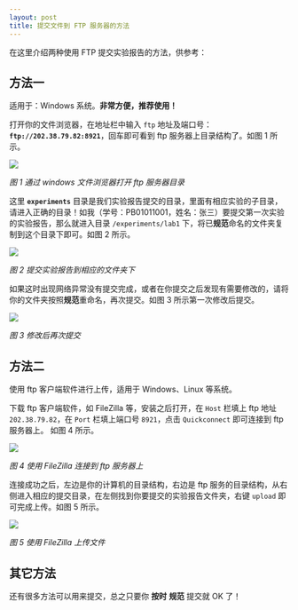 ```yaml
---
layout: post
title: 提交文件到 FTP 服务器的方法
---
```



在这里介绍两种使用 FTP 提交实验报告的方法，供参考：

## 方法一

适用于：Windows 系统。**非常方便，推荐使用！**

打开你的文件浏览器，在地址栏中输入 `ftp` 地址及端口号：**`ftp://202.38.79.82:8921`**，回车即可看到 ftp 服务器上目录结构了。如图 1 所示。

![](../../figures/step1.1.png)

*图 1 通过 windows 文件浏览器打开 ftp 服务器目录*

这里 **`experiments`** 目录是我们实验报告提交的目录，里面有相应实验的子目录，请进入正确的目录！如我（学号：PB01011001，姓名：张三）要提交第一次实验的实验报告，那么就进入目录 `/experiments/lab1` 下，将已**规范**命名的文件夹复制到这个目录下即可。如图 2 所示。

![](../../figures/step1.2.png)

*图 2 提交实验报告到相应的文件夹下*

如果这时出现网络异常没有提交完成，或者在你提交之后发现有需要修改的，请将你的文件夹按照**规范**重命名，再次提交。如图 3 所示第一次修改后提交。

![](../../figures/step1.3.png)

*图 3 修改后再次提交*


## 方法二

使用 ftp 客户端软件进行上传，适用于 Windows、Linux 等系统。

下载 ftp 客户端软件，如 FileZilla 等，安装之后打开，在 `Host` 栏填上 ftp 地址 `202.38.79.82`，在 `Port` 栏填上端口号 `8921`，点击 `Quickconnect` 即可连接到 ftp 服务器上。 如图 4 所示。

![](../../figures/step2.1.png)

*图 4 使用 FileZilla 连接到 ftp 服务器上*

连接成功之后，左边是你的计算机的目录结构，右边是 ftp 服务的目录结构，从右侧进入相应的提交目录，在左侧找到你要提交的实验报告文件夹，右键 `upload` 即可完成上传。如图 5 所示。

![](../../figures/step2.2.png)

*图 5 使用 FileZilla 上传文件*


## 其它方法

还有很多方法可以用来提交，总之只要你 **按时** **规范** 提交就 OK 了！

